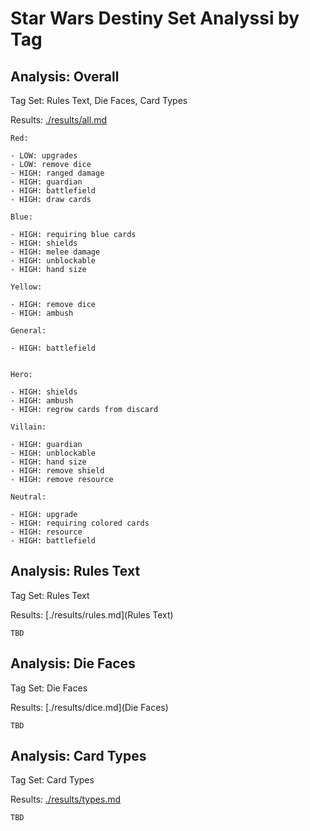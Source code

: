 # Star Wars Destiny Set Analyssi by Tag

## Analysis: Overall

Tag Set: Rules Text, Die Faces, Card Types

Results: [./results/all.md](Overall)

```
Red:

- LOW: upgrades
- LOW: remove dice
- HIGH: ranged damage
- HIGH: guardian
- HIGH: battlefield
- HIGH: draw cards

Blue:

- HIGH: requiring blue cards
- HIGH: shields
- HIGH: melee damage
- HIGH: unblockable
- HIGH: hand size

Yellow:

- HIGH: remove dice
- HIGH: ambush

General:

- HIGH: battlefield


Hero:

- HIGH: shields
- HIGH: ambush
- HIGH: regrow cards from discard

Villain:

- HIGH: guardian
- HIGH: unblockable
- HIGH: hand size
- HIGH: remove shield
- HIGH: remove resource

Neutral:

- HIGH: upgrade
- HIGH: requiring colored cards
- HIGH: resource
- HIGH: battlefield
```


## Analysis: Rules Text

Tag Set: Rules Text

Results: [./results/rules.md](Rules Text)

```
TBD
```



## Analysis: Die Faces

Tag Set: Die Faces

Results: [./results/dice.md](Die Faces)

```
TBD
```



## Analysis: Card Types

Tag Set: Card Types

Results: [./results/types.md](Types)

```
TBD
```






